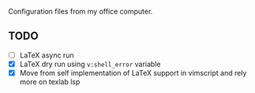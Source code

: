 Configuration files from my office computer.

## TODO
- [ ] LaTeX async run
- [x] LaTeX dry run using `v:shell_error` variable
- [x] Move from self implementation of LaTeX support
in vimscript and rely more on texlab lsp
